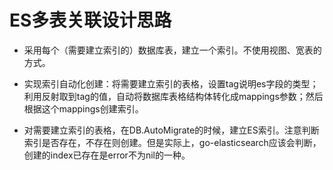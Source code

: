 # ES多表关联设计思路

- 采用每个（需要建立索引的）数据库表，建立一个索引。不使用视图、宽表的方式。

- 实现索引自动化创建：将需要建立索引的表格，设置tag说明es字段的类型；利用反射取到tag的值，自动将数据库表格结构体转化成mappings参数；然后根据这个mappings创建索引。

- 对需要建立索引的表格，在DB.AutoMigrate的时候，建立ES索引。注意判断索引是否存在，不存在则创建。但是实际上，go-elasticsearch应该会判断，创建的index已存在是error不为nil的一种。